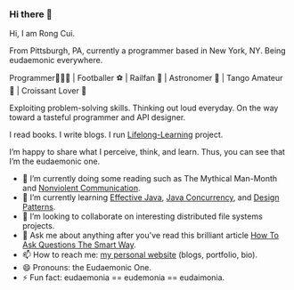 ### Hi there 👋

Hi, I am Rong Cui.

From Pittsburgh, PA, currently a programmer based in New York, NY. Being eudaemonic everywhere.

Programmer👨🏻‍💻 | Footballer ⚽️ | Railfan 🚂 | Astronomer 🔭 | Tango Amateur 🕺 | Croissant Lover 🥐

Exploiting problem-solving skills. Thinking out loud everyday. On the way toward a tasteful programmer and API designer.

I read books. I write blogs. I run [Lifelong-Learning](https://github.com/eudaemonic-one/Lifelong-Learning) project.

I’m happy to share what I perceive, think, and learn. Thus, you can see that I’m the eudaemonic one.

- 🔭 I’m currently doing some reading such as The Mythical Man-Month and [Nonviolent Communication](https://github.com/eudaemonic-one/Lifelong-Learning/tree/master/Reading/Nonviolent%20Communication).
- 🌱 I’m currently learning [Effective Java](https://github.com/eudaemonic-one/Lifelong-Learning/tree/master/Java/Effective%20Java), [Java Concurrency](https://github.com/eudaemonic-one/Lifelong-Learning/tree/master/Java/Java%20Concurrency%20in%20Practice), and [Design Patterns](https://github.com/eudaemonic-one/Lifelong-Learning/tree/master/Programming/Design%20Patterns).
- 👯 I’m looking to collaborate on interesting distributed file systems projects.
- 💬 Ask me about anything after you've read this brilliant article [How To Ask Questions The Smart Way](http://www.catb.org/~esr/faqs/smart-questions.html).
- 📫 How to reach me: [my personal website](https://www.eudaemonic.one/) (blogs, portfolio, bio). 
- 😄 Pronouns: the Eudaemonic One.
- ⚡ Fun fact: eudaemonia == eudemonia == eudaimonia.
